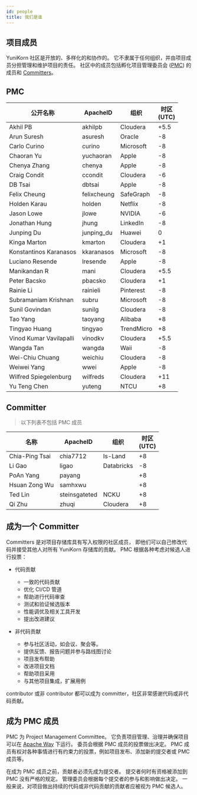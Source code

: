 ```yaml
---
id: people
title: 我们是谁
---
```


<!--
Licensed to the Apache Software Foundation (ASF) under one
or more contributor license agreements.  See the NOTICE file
distributed with this work for additional information
regarding copyright ownership.  The ASF licenses this file
to you under the Apache License, Version 2.0 (the
"License"); you may not use this file except in compliance
with the License.  You may obtain a copy of the License at
  http://www.apache.org/licenses/LICENSE-2.0
Unless required by applicable law or agreed to in writing,
software distributed under the License is distributed on an
"AS IS" BASIS, WITHOUT WARRANTIES OR CONDITIONS OF ANY
KIND, either express or implied.  See the License for the
specific language governing permissions and limitations
under the License.
-->

## 项目成员

YuniKorn 社区是开放的、多样化的和协作的。
它不隶属于任何组织，并由项目成员分担管理和维护项目的责任。
社区中的成员包括孵化项目管理委员会 ([PMC](https://www.apache.org/dev/pmc.html)) 的成员和 [Committers](https://infra.apache.org/new-committers-guide.html#what-is-a-committer)。

## PMC

| 公开名称                    | ApacheID    | 组织         | 时区 <br/>(UTC) |
|-------------------------|-------------|------------|---------------|
| Akhil PB                | akhilpb     | Cloudera   | +5.5          |
| Arun Suresh             | asuresh     | Oracle     | -8            |
| Carlo Curino            | curino      | Microsoft  | -8            |
| Chaoran Yu              | yuchaoran   | Apple      | -8            |
| Chenya Zhang            | chenya      | Apple      | -8            |
| Craig Condit            | ccondit     | Cloudera   | -6            |
| DB Tsai                 | dbtsai      | Apple      | -8            |
| Felix Cheung            | felixcheung | SafeGraph  | -8            |
| Holden Karau            | holden      | Netflix    | -8            |
| Jason Lowe              | jlowe       | NVIDIA     | -6            |
| Jonathan Hung           | jhung       | LinkedIn   | -8            |
| Junping Du              | junping_du  | Huawei     | 0             |
| Kinga Marton            | kmarton     | Cloudera   | +1            |
| Konstantinos Karanasos  | kkaranasos  | Microsoft  | -8            |
| Luciano Resende         | lresende    | Apple      | -8            |
| Manikandan R            | mani        | Cloudera   | +5.5          |
| Peter Bacsko            | pbacsko     | Cloudera   | +1            |
| Rainie Li               | rainieli    | Pinterest  | -8            |
| Subramaniam Krishnan    | subru       | Microsoft  | -8            |
| Sunil Govindan          | sunilg      | Cloudera   | -8            |
| Tao Yang                | taoyang     | Alibaba    | +8            |
| Tingyao Huang           | tingyao     | TrendMicro | +8            |
| Vinod Kumar Vavilapalli | vinodkv     | Cloudera   | +5.5          |
| Wangda Tan              | wangda      | Waii       | -8            |
| Wei-Chiu Chuang         | weichiu     | Cloudera   | -8            |
| Weiwei Yang             | wwei        | Apple      | -8            |
| Wilfred Spiegelenburg   | wilfreds    | Cloudera   | +11           |
| Yu Teng Chen            | yuteng      | NTCU       | +8            |

## Committer

> 以下列表不包括 PMC 成员

| 名称             | ApacheID      | 组织          | 时区 <br/>(UTC) |
|----------------|---------------|-------------|---------------|
| Chia-Ping Tsai | chia7712      | Is-Land     | +8            |
| Li Gao         | ligao         | Databricks  | -8            |
| PoAn Yang      | payang        |             | +8            |
| Hsuan Zong Wu  | samhxwu       |             | +8            |
| Ted Lin        | steinsgateted | NCKU        | +8            |
| Qi Zhu         | zhuqi         | Cloudera    | +8            |

## 成为一个 Committer

Committers 是对项目存储库具有写入权限的社区成员，
即他们可以自己修改代码并接受其他人对所有 YuniKorn 存储库的贡献。
PMC 根据各种考虑对候选人进行投票：

- 代码贡献
  - 一致的代码贡献
  - 优化 CI/CD 管道
  - 帮助进行代码审查
  - 测试和验证候选版本
  - 性能调优及相关工具开发
  - 提出改进建议

- 非代码贡献
  - 参与社区活动，如会议、聚会等。
  - 提供反馈、报告问题并参与路线图讨论
  - 项目发布帮助
  - 改进项目文档
  - 帮助项目采用
  - 与其他项目集成，扩展用例

contributor 或非 contributor 都可以成为 committer，社区非常感谢代码或非代码贡献。

## 成为 PMC 成员

PMC 为 Project Management Committee。
它负责项目管理、治理并确保项目可以在 [Apache Way](https://www.apache.org/theapacheway/) 下运行。
委员会根据 PMC 成员的投票做出决定。
PMC 成员有权对各种事情进行有约束力的投票，例如项目发布、添加新的提交者或 PMC 成员等。

在成为 PMC 成员之前，贡献者必须先成为提交者。
提交者何时有资格被添加到 PMC 没有严格的规定。
管理委员会根据每个提交者的参与和影响做出决定。
一般来说，对项目做出持续的代码或非代码贡献的贡献者应被视为 PMC 候选人。
